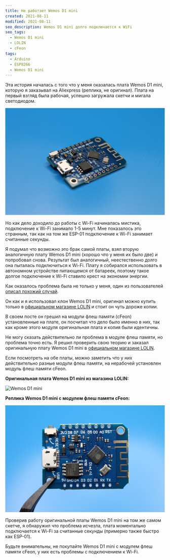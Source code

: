 ```yaml
---
title: Не работает Wemos D1 mini
created: 2021-08-11
modified: 2021-08-11
seo_description: Wemos D1 mini долго подключается к WiFi
seo_tags:
  - Wemos D1 mini
  - LOLIN
  - cFeon
tags:
  - Arduino
  - ESP8266
  - Wemos D1 mini
---
```


Эта история началась с того что у меня оказалась плата Wemos D1 mini, которую я заказывал на Aliexpress (реплика, не оригинал).
Плата на первый взгляд была рабочая, успешно загружала скетчи и мигала светодиодом.

![Wemos D1 mini](./wemos_d1_mini_clone_1.jpg)

Но как дело доходило до работы с Wi-Fi начиналась мистика, подключение к Wi-Fi занимало 1-5 минут. Мне показалось это странным, так как на том же ESP-01 подключение к Wi-Fi занимает считанные секунды.

Я подумал что возможно это брак самой платы, взял вторую аналогичную плату Wemos D1 mini (хорошо что у меня их было две) и попробовал снова. Результат был аналогичный, неестественно долго она пыталась подключиться к Wi-Fi. Плату я собирался использовать в автономном устройстве питающемся от батареек, поэтому такое долгое подключение к Wi-Fi ставило крест на экономии энергии.

Как оказалось проблема была не только у меня, один из пользователей [описал похожий случай](https://github.com/arendst/Tasmota/discussions/11615).

Он как и я использовал клон Wemos D1 mini, оригинал можно купить только в [официальном магазине LOLIN](https://lolin.aliexpress.ru/) и стоит он чуть дороже копии.

В своем посте он грешил на модули флеш памяти (cFeon) установленные на плате, он посчитал что дело было именно в них, так как кроме этого модуля оригинальная плата и копия были идентичны.

Не могу сказать действительно ли проблема в модуле флеш памяти, но проблема точно есть. Я решил проверить свою теорию и заказал оригинальную плату Wemos D1 mini в [официальном магазине LOLIN](https://lolin.aliexpress.ru/).

Если посмотреть на обе платы, можно заметить что у них действительно разные модули флеш памяти, на нерабочей установлен модуль флеш памяти cFeon.

**Оригинальная плата Wemos D1 mini из магазина LOLIN:**

![Wemos D1 mini](./wemos_d1_mini_2.jpg)

**Реплика Wemos D1 mini с модулем флеш памяти cFeon:**

![Wemos D1 mini](./wemos_d1_mini_clone_2.jpg)

Проверив работу оригинальной платы Wemos D1 mini на том же самом скетче, я обнаружил что проблема исчезла, плата моментально подключается к Wi-Fi за считанные секунды (примерно также быстро как ESP-01).

Будьте внимательны, не покупайте Wemos D1 mini с модулем флеш памяти cFeon, у них есть проблемы с подключением к Wi-Fi.
